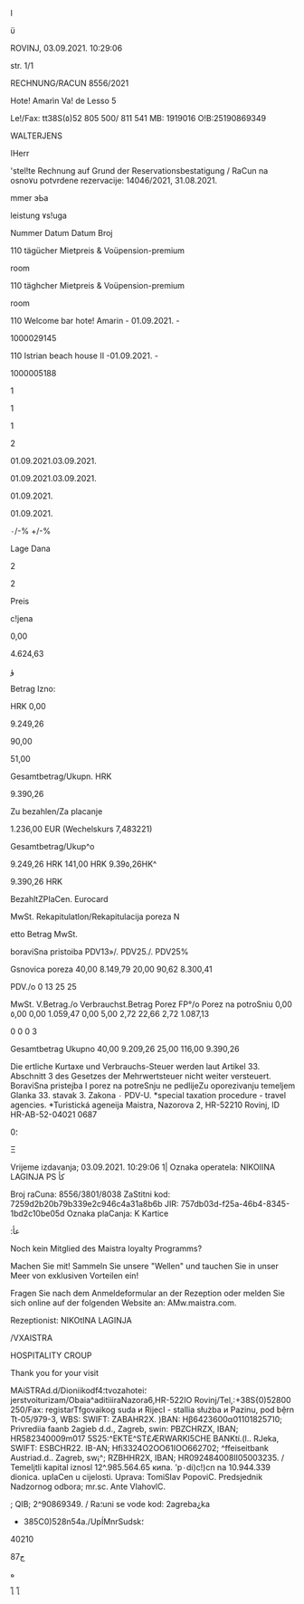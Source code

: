 I

ϋ

ROVINJ,  03.09.2021.  10:29:06

str.  1/1

RECHNUNG/RACUN  8556/2021

Hote!  Amarìn
Va!  de  Lesso  5

Le!/Fax:  tt38S(٥)52 805 500/ 811  541
MB:  1919016  Ο!Β:25190869349

WALTERJENS

اHerr

'stel!te  Rechnung  auf Grund  der Reservationsbestatigung / RaCun  na osno٧u  potvrdene rezervacije:  14046/2021,  31.08.2021.

mmer
эЬа

leistung
٧s!uga

Nummer  Datum
Datum
Broj

110  tägücher Mietpreis  &  Voüpension-premium

room

110  täghcher Mietpreis  &  Voüpension-premium

room

110  Welcome  bar hote!  Amarin  -  01.09.2021.  -

1000029145

110  Istrian  beach  house  II  -01.09.2021.  -

1000005188

1

1

1

2

01.09.2021.03.09.2021.

01.09.2021.03.09.2021.

01.09.2021.

01.09.2021.

٠/-%
+/-%

Lage
Dana

2

2

Preis

c!jena

0,00

4.624,63

ؤ

Betrag
Izno:

HRK
0,00

9.249,26

90,00

51,00

Gesamtbetrag/Ukupn.  HRK

9.390,26

Zu  bezahlen/Za  placanje

1.236,00 EUR  (Wechelskurs  7,483221)

Gesamtbetrag/Ukup^o

9.249,26  HRK
141,00  HRK
9.39٥,26ΗΚ^

9.390,26  HRK

BezahltZPIaCen.
Eurocard

MwSt.  Rekapitulatlon/Rekapitulacija  poreza
N

etto  Betrag  MwSt.

boraviSna  pristoiba
PDV13»/.
PDV25./.
PDV25%

Gsnovica poreza
40,00
8.149,79
20,00
90,62
8.300,41

PDV./o
0
13
25
25

MwSt.  V.Betrag./ο  Verbrauchst.Betrag
Porez
FP°/o  Porez  na  potroSniu
0,00
٥,00
0,00
1.059,47
0,00
5,00
2,72
22,66
2,72
1.087,13

0
0
0
3

Gesamtbetrag
Ukupno
40,00
9.209,26
25,00
116,00
9.390,26

Die  ertliche  Kurtaxe  und  Verbrauchs-Steuer werden  laut Artikel  33.  Abschnitt 3  des Gesetzes  der Mehrwertsteuer nicht weiter versteuert.
BoraviSna  pristejba  I  porez  na  potreSnju  ne  pedlijeZu  oporezivanju temeljem  Glanka  33.  stavak 3.  Zakona   ٠ PDV-U.
*special taxation  procedure -  travel  agencies.  *Turistická  ageneija  Maistra,  Nazorova  2,  HR-52210  Rovinj,  ID  HR-AB-52-04021 0687

0؛

Ξ

Vrijeme  izdavanja;  03.09.2021.  10:29:06
1|  Oznaka  operatela:  NIKOIINA LAGINJA
PS
 كأ

Broj  raCuna:  8556/3801/8038
ZaStitni  kod:  7259d2b20b79b339e2c946c4a31a8b6b
JIR:  757db03d-f25a-46b4-8345-1bd2c10be05d
Oznaka  plaCanja:  K  Kartice

:عأ

Noch  kein  Mitglied  des  Maistra  loyalty Programms?

Machen  Sie  mit!  Sammeln  Sie  unsere "Wellen"  und  tauchen  Sie  in  unser Meer von  exklusiven Vorteilen  ein!

Fragen  Sie  nach  dem Anmeldeformular an  der Rezeption  oder melden  Sie  sich  online  auf der folgenden Website an:
AMw.maistra.com.

Rezeptionist:  NIKOtINA LAGINJA

/VXAISTRA

HOSPITALITY  CROUP

Thank you for your visit

MAiSTRAd.d/Dioniikodf4؛tvozahotei؛jerstvoiturizam/Obaia\^aditiiiraNazora6,HR-522IO Rovinj/Tel,:+38S{0)52800 250/Fax:
registarTfgovaikog suda и  RijecI  -  stallia służba  и Pazinu, pod bệrn Tt-05/979-3, WBS:
SWIFT:  ZABAHR2X.  )ΒΑΝ:  Ηβ6423600α011018257Ί0;  Privrediia  faanb  2agieb  d.d.,  Zagreb,  swin:  PBZCHRZX,  IBAN;  HR582340009m017
5S25:^EKTE^ST£ÆRWARKI5CHE
BANKtí.(l.. RJeka,  SWIFT:  ESBCHR22.  ΙΒ-ΑΝ;  Hfi3324O2OO61IOO662702;  ^ffeiseitbank Austriad.d.. Zagreb,  sw¡^; RZBHHR2X,  IBAN;  HR092484008II05003235. / TemeIjtli
kapital iznosl 12^.985.564.65 кипа. 'p٠di)c!)cn na  10.944.339 dionica. upIaCen u cijelosti.  Uprava: TomiSlav PopoviC. Predsjednik Nadzornog odbora; mr.sc. Ante VlahovlC.

;  QIB; 2^90869349. / Ra؛uni se vode kod: 2agreba¿ka

+ 385C0)528n54a./UpÍMnrSudsk؛

40210

87ج

ه

โ
โ

